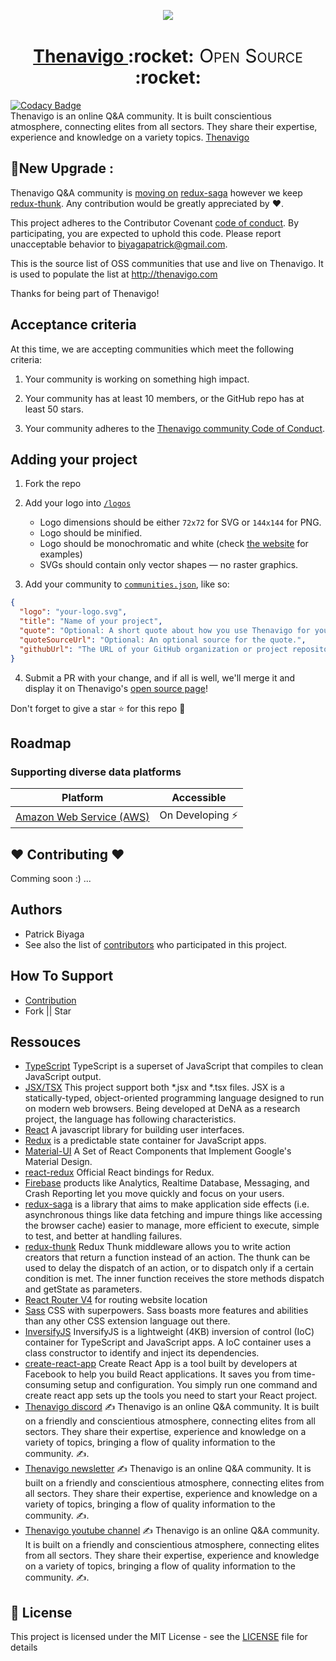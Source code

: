 <!-- Logo -->
<p align="center">
  <a href="https://github.com/patbi/thenavigo-open-source">
    <img src="https://github.com/patbi/thenavigo-open-source/blob/main/logos/Tnvgok.png">
  </a>
</p>


<!-- Name -->
<h1 align="center">
  <a href="https://github.com/patbi/thenavigo-open-source"> Thenavigo </a>:rocket:<span style="font-variant-caps: petite-caps;font-size: 30px;font-weight: 400;"> Open Source </span>:rocket:
</h1>

[![Codacy Badge](https://app.codacy.com/project/badge/Grade/5988ef05a63d44fcbeb6e45e08bf2bce)](https://www.codacy.com/gh/patbi/thenavigo-open-source/dashboard?utm_source=github.com&amp;utm_medium=referral&amp;utm_content=patbi/thenavigo-open-source&amp;utm_campaign=Badge_Grade)
<br/>
Thenavigo is an online Q&A community. It is built conscientious atmosphere, connecting elites from all sectors. They share their expertise, experience and knowledge on a variety topics.
[Thenavigo](https://www.startupschool.org/companies/fSMX9-jjeksa9Q)


## 🌟New Upgrade :
Thenavigo Q&A community is [moving on]() [redux-saga](https://redux-saga.js.org/) however we keep [redux-thunk](https://github.com/gaearon/redux-thunk). Any contribution would be greatly appreciated by :heart:.
 


This project adheres to the Contributor Covenant [code of conduct](http://www.thenavigo.com).
By participating, you are expected to uphold this code. Please report unacceptable behavior to biyagapatrick@gmail.com.



This is the source list of OSS communities that use and live on Thenavigo. It is used to populate the list at http://thenavigo.com

Thanks for being part of Thenavigo!

## Acceptance criteria

At this time, we are accepting communities which meet the following criteria:

1.  Your community is working on something high impact.

2.  Your community has at least 10 members, or the GitHub repo has at least 50 stars.

3.  Your community adheres to the [Thenavigo community Code of Conduct](http://www.thenavigo.com).

## Adding your project

1.  Fork the repo
2.  Add your logo into [`/logos`](https://github.com/patbi/thenavigo-open-source/tree/main/logos)

    * Logo dimensions should be either `72x72` for SVG or `144x144` for PNG.
    * Logo should be minified.
    * Logo should be monochromatic and white (check [the website](http://www.thenavigo.com) for examples)
    * SVGs should contain only vector shapes — no raster graphics.

3.  Add your community to [`communities.json`](https://github.com/patbi/thenavigo-open-source/blob/main/communities.json), like so:

```json
{
  "logo": "your-logo.svg",
  "title": "Name of your project",
  "quote": "Optional: A short quote about how you use Thenavigo for your project.",
  "quoteSourceUrl": "Optional: An optional source for the quote.",
  "githubUrl": "The URL of your GitHub organization or project repository."
}
```

4.  Submit a PR with your change, and if all is well, we'll merge it and display it on Thenavigo's [open source page](http://www.thenavigo.com)!



Don't forget to give a star :star: for this repo :slightly_smiling_face:





## Roadmap
### Supporting diverse data platforms
   Platform  | Accessible
------------ | -------------
[Amazon Web Service (AWS)](https://aws.amazon.com/) | On Developing :zap:



## :heart: Contributing :heart:

 Comming soon :) ...


## Authors

  - Patrick Biyaga
  - See also the list of [contributors]() who participated in this project.



## How To Support
- [Contribution]()
- Fork || Star




## Ressouces

  * [TypeScript](https://www.typescriptlang.org/) TypeScript is a superset of JavaScript that compiles to clean JavaScript output.
  * [JSX/TSX](https://jsx.github.io/) This project support both *.jsx and *.tsx files. JSX is a statically-typed, object-oriented programming language designed to run on modern web browsers. Being developed at DeNA as a research project, the language has following characteristics.
  * [React](https://facebook.github.io/react/docs/hello-world.html) A javascript library for building user interfaces.
  * [Redux](http://redux.js.org/) is a predictable state container for JavaScript apps.
  * [Material-UI](http://www.material-ui.com/#/) A Set of React Components that Implement Google's Material Design.
  * [react-redux](https://github.com/reactjs/react-redux) Official React bindings for Redux.
  * [Firebase](https://firebase.google.com/) products like Analytics, Realtime Database, Messaging, and Crash Reporting let you move quickly and focus on your users.
  * [redux-saga](https://redux-saga.js.org/) is a library that aims to make application side effects (i.e. asynchronous things like data fetching and impure things like accessing the browser cache) easier to manage, more efficient to execute, simple to test, and better at handling failures.
  * [redux-thunk](https://github.com/gaearon/redux-thunk) Redux Thunk middleware allows you to write action creators that return a function instead of an action. The thunk can be used to delay the dispatch of an action, or to dispatch only if a certain condition is met. The inner function receives the store methods dispatch and getState as parameters.
  * [React Router V4](https://github.com/ReactTraining/react-router) for routing website location
  * [Sass](http://sass-lang.com/) CSS with superpowers. Sass boasts more features and abilities than any other CSS extension language out there.
  * [InversifyJS](http://inversify.io/) InversifyJS is a lightweight (4KB) inversion of control (IoC) container for TypeScript and JavaScript apps. A IoC container uses a class constructor to identify and inject its dependencies.
  * [create-react-app](https://github.com/facebook/create-react-app) Create React App is a tool built by developers at Facebook to help you build React applications. It saves you from time-consuming setup and configuration. You simply run one command and create react app sets up the tools you need to start your React project.
  * [Thenavigo discord](https://discord.gg/G9UnYJ7N) :writing_hand: Thenavigo is an online Q&A community. It is built on a friendly and conscientious atmosphere, connecting elites from all sectors. They share their expertise, experience and knowledge on a variety of topics, bringing a flow of quality information to the community. :writing_hand:. 
  * [Thenavigo newsletter](https://thenavigo.substack.com/) :writing_hand: Thenavigo is an online Q&A community. It is built on a friendly and conscientious atmosphere, connecting elites from all sectors. They share their expertise, experience and knowledge on a variety of topics, bringing a flow of quality information to the community. :writing_hand:.
  * [Thenavigo youtube channel](https://www.youtube.com/channel/UCN9JGmK1NACRoXS0nwlh9UA) :writing_hand: Thenavigo is an online Q&A community. It is built on a friendly and conscientious atmosphere, connecting elites from all sectors. They share their expertise, experience and knowledge on a variety of topics, bringing a flow of quality information to the community. :writing_hand:.




## 📄 License

This project is licensed under the MIT License - see the [LICENSE](https://github.com/patbi/thenavigo-open-source/blob/main/LICENSE) file for details
